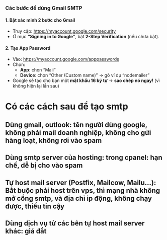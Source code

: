 ### Các bước để dùng Gmail SMTP

#### **1. Bật xác minh 2 bước cho Gmail**
- Truy cập: https://myaccount.google.com/security
- Ở mục **“Signing in to Google”**, bật **2-Step Verification** (nếu chưa bật).

#### **2. Tạo App Password**
- Vào: https://myaccount.google.com/apppasswords
- Chọn:
  - **App**: chọn “Mail”
  - **Device**: chọn “Other (Custom name)” → gõ ví dụ “nodemailer”
- Google sẽ tạo cho bạn một **mật khẩu 16 ký tự** → **sao chép nó ngay!** (vì không hiện lại lần sau)



# Có các cách sau để tạo smtp
## Dùng gmail, outlook: tên người dùng google, không phải mail doanh nghiệp, không cho gửi hàng loạt, không rơi vào spam
## Dùng smtp server của hosting: trong cpanel: hạn chế, dễ bị cho vào spam
## Tự host mail server (Postfix, Mailcow, Mailu...): Bắt buộc phải host trên vps, thì mạng nhà không mở cổng smtp, và địa chỉ ip động, không chạy được, thiếu tin cậy
## Dùng dịch vụ từ các bên tự host mail server khác: giá đắt
